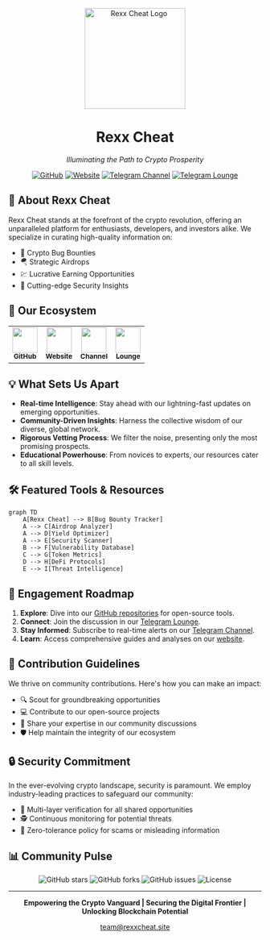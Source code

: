 <p align="center">
  <img src="https://avatars.githubusercontent.com/u/183270239?s=400&u=ca89a3c3c958ee7acc10a6231908b5c21948ce29&v=4" alt="Rexx Cheat Logo" width="200"/>
</p>

<h1 align="center">Rexx Cheat</h1>
<p align="center"><em>Illuminating the Path to Crypto Prosperity</em></p>

<p align="center">
  <a href="https://github.com/Rexx-Cheat"><img src="https://img.shields.io/badge/GitHub-Rexx--Cheat-181717?style=for-the-badge&logo=github" alt="GitHub"></a>
  <a href="https://rexxcheat.site/"><img src="https://img.shields.io/badge/Website-RexxCheat-00A86B?style=for-the-badge&logo=web" alt="Website"></a>
  <a href="https://t.me/RexxCheat"><img src="https://img.shields.io/badge/Telegram-RexxCheat-26A5E4?style=for-the-badge&logo=telegram" alt="Telegram Channel"></a>
  <a href="https://t.me/RexxLounge"><img src="https://img.shields.io/badge/Telegram-RexxLounge-26A5E4?style=for-the-badge&logo=telegram" alt="Telegram Lounge"></a>
</p>

## 🚀 About Rexx Cheat

Rexx Cheat stands at the forefront of the crypto revolution, offering an unparalleled platform for enthusiasts, developers, and investors alike. We specialize in curating high-quality information on:

- 🐞 Crypto Bug Bounties
- 🪂 Strategic Airdrops
- 💹 Lucrative Earning Opportunities
- 🔐 Cutting-edge Security Insights

## 🌟 Our Ecosystem

<table>
  <tr>
    <td align="center"><a href="https://github.com/Rexx-Cheat"><img src="https://img.icons8.com/color/48/000000/github--v1.png" width="50px"/><br /><sub><b>GitHub</b></sub></a></td>
    <td align="center"><a href="https://rexxcheat.site/"><img src="https://img.icons8.com/color/48/000000/web.png" width="50px"/><br /><sub><b>Website</b></sub></a></td>
    <td align="center"><a href="https://t.me/RexxCheat"><img src="https://img.icons8.com/color/48/000000/telegram-app--v1.png" width="50px"/><br /><sub><b>Channel</b></sub></a></td>
    <td align="center"><a href="https://t.me/RexxLounge"><img src="https://img.icons8.com/color/48/000000/conference-call--v1.png" width="50px"/><br /><sub><b>Lounge</b></sub></a></td>
  </tr>
</table>

## 💡 What Sets Us Apart

- **Real-time Intelligence**: Stay ahead with our lightning-fast updates on emerging opportunities.
- **Community-Driven Insights**: Harness the collective wisdom of our diverse, global network.
- **Rigorous Vetting Process**: We filter the noise, presenting only the most promising prospects.
- **Educational Powerhouse**: From novices to experts, our resources cater to all skill levels.

## 🛠 Featured Tools & Resources

```mermaid
graph TD
    A[Rexx Cheat] --> B[Bug Bounty Tracker]
    A --> C[Airdrop Analyzer]
    A --> D[Yield Optimizer]
    A --> E[Security Scanner]
    B --> F[Vulnerability Database]
    C --> G[Token Metrics]
    D --> H[DeFi Protocols]
    E --> I[Threat Intelligence]
```

## 🚦 Engagement Roadmap

1. **Explore**: Dive into our [GitHub repositories](https://github.com/Rexx-Cheat) for open-source tools.
2. **Connect**: Join the discussion in our [Telegram Lounge](https://t.me/RexxLounge).
3. **Stay Informed**: Subscribe to real-time alerts on our [Telegram Channel](https://t.me/RexxCheat).
4. **Learn**: Access comprehensive guides and analyses on our [website](https://rexxcheat.site/).

## 🤝 Contribution Guidelines

We thrive on community contributions. Here's how you can make an impact:

- 🔍 Scout for groundbreaking opportunities
- 💻 Contribute to our open-source projects
- 🧠 Share your expertise in our community discussions
- 🛡️ Help maintain the integrity of our ecosystem

## 🔒 Security Commitment

In the ever-evolving crypto landscape, security is paramount. We employ industry-leading practices to safeguard our community:

- 🔐 Multi-layer verification for all shared opportunities
- 🕵️ Continuous monitoring for potential threats
- 🚫 Zero-tolerance policy for scams or misleading information

## 📊 Community Pulse

<p align="center">
  <img src="https://img.shields.io/github/stars/Rexx-Cheat/rexx-cheat?style=for-the-badge&color=yellow" alt="GitHub stars">
  <img src="https://img.shields.io/github/forks/Rexx-Cheat/rexx-cheat?style=for-the-badge&color=blue" alt="GitHub forks">
  <img src="https://img.shields.io/github/issues/Rexx-Cheat/rexx-cheat?style=for-the-badge&color=red" alt="GitHub issues">
  <img src="https://img.shields.io/github/license/Rexx-Cheat/rexx-cheat?style=for-the-badge&color=green" alt="License">
</p>

---

<p align="center">
  <strong>Empowering the Crypto Vanguard | Securing the Digital Frontier | Unlocking Blockchain Potential</strong>
</p>

<p align="center">
  <a href="mailto:team@rexxcheat.site">team@rexxcheat.site</a>
</p>
